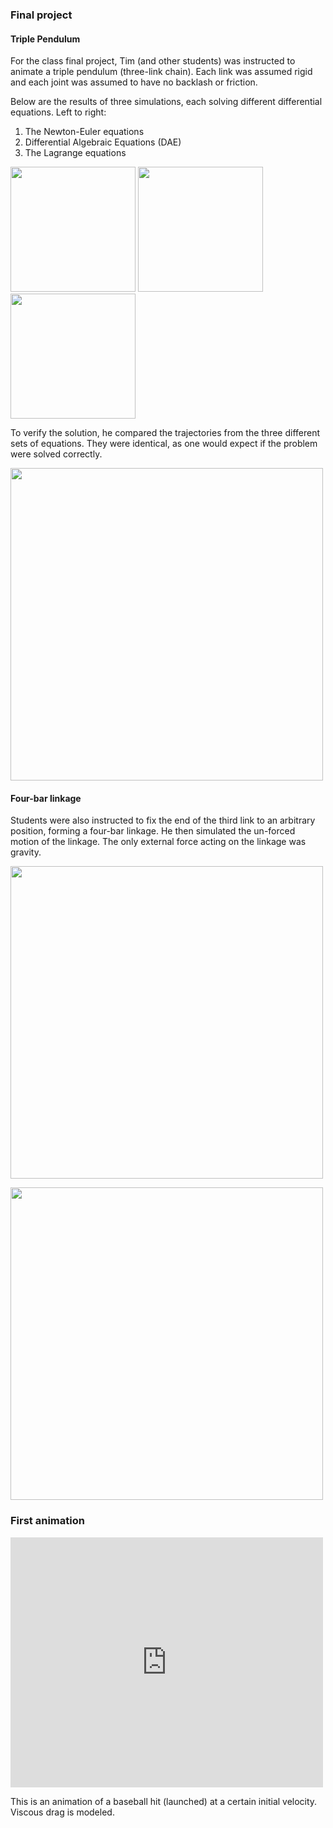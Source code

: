 <h3 id="final">Final project</h3>

#### Triple Pendulum

For the class final project, Tim (and other students) was instructed to animate a triple pendulum (three-link chain).
Each link was assumed rigid and each joint was assumed to have no backlash or friction.

Below are the results of three simulations, each solving different differential equations. Left to right:

1. The Newton-Euler equations
2. Differential Algebraic Equations (DAE)
3. The Lagrange equations

<image src="images/dynamics/3xPendulumNE.gif" width="200"></image>
<image src="images/dynamics/3xPendulumDAE.gif" width="200"></image>
<image src="images/dynamics/3xPendulumLE.gif" width="200"></image>

To verify the solution, he compared the trajectories from the three different sets of equations. They were identical, as one would expect if the problem were solved correctly.

<image src="images/dynamics/All3LineUp.png" width="500"></image>

#### Four-bar linkage

Students were also instructed to fix the end of the third link to an arbitrary position, forming a four-bar linkage.
He then simulated the un-forced motion of the linkage. The only external force acting on the linkage was gravity.

<image src="images/dynamics/4barLinkageDAE.gif" width="500"></image>

<image src="images/dynamics/4barLinkageDAETrapezoid.gif" width="500"></image>


<h3 id="anim1">First animation</h3>

<iframe src="https://cornell.app.box.com/embed/s/k5lxtdjqi1hvw3jo18to4e1jb8vmivsk?sortColumn=date&view=list" width="500" height="400" frameborder="0" allowfullscreen webkitallowfullscreen msallowfullscreen></iframe>

This is an animation of a baseball hit (launched) at a certain initial velocity. Viscous drag is modeled.
